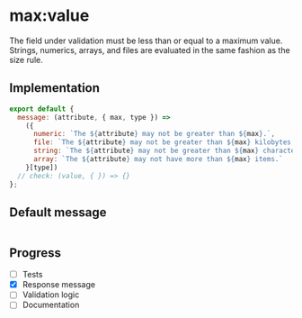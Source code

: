 # max:value

The field under validation must be less than or equal to a maximum value. Strings, numerics, arrays, and files are evaluated in the same fashion as the size rule.


## Implementation

```js
export default {
  message: (attribute, { max, type }) =>
    ({
      numeric: `The ${attribute} may not be greater than ${max}.`,
      file: `The ${attribute} may not be greater than ${max} kilobytes.`,
      string: `The ${attribute} may not be greater than ${max} characters.`,
      array: `The ${attribute} may not have more than ${max} items.`
    }[type])
  // check: (value, { }) => {}
};

```

## Default message

```

```

## Progress

- [ ] Tests
- [x] Response message
- [ ] Validation logic
- [ ] Documentation
